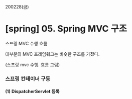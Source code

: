 200228(금)

# [spring] 05. Spring MVC 구조



스프링 MVC 수행 흐름

대부분의 MVC 프레임워크는 비슷한 구조를 가졌다. 

(스프링 mvc 수행. 흐름 그림)



### 스프링 컨테이너 구동

#### (1) DispatcherServlet 등록

